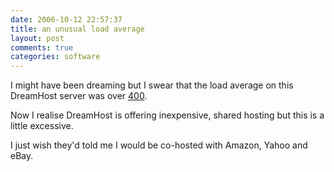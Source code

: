 ```yaml
---
date: 2006-10-12 22:57:37
title: an unusual load average
layout: post
comments: true
categories: software
---
```

I might have been dreaming but I swear that the load average on this
DreamHost server was over
[400](http://flickr.com/photos/70276096@N00/267787342/).

Now I realise DreamHost is offering inexpensive, shared hosting but this
is a little excessive.

I just wish they'd told me I would be co-hosted with Amazon, Yahoo and
eBay.
